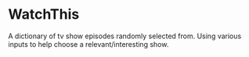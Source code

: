 # WatchThis
A dictionary of tv show episodes randomly selected from. Using various inputs to help choose a relevant/interesting show.
